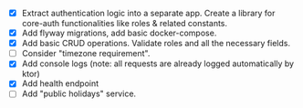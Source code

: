- [x] Extract authentication logic into a separate app.
   Create a library for core-auth functionalities like roles & related constants.
- [x] Add flyway migrations, add basic docker-compose.
- [x] Add basic CRUD operations. Validate roles and all the necessary fields.
- [ ] Consider "timezone requirement".
- [x] Add console logs (note: all requests are already logged automatically by ktor)
- [x] Add health endpoint
- [ ] Add "public holidays" service.
